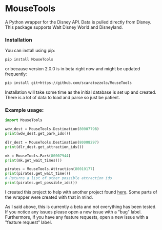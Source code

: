 # MouseTools

A Python wrapper for the Disney API. Data is pulled directly from Disney. This package supports Walt Disney World and Disneyland.


### Installation
You can install using pip:
```bash
pip install MouseTools
```
or because version 2.0.0 is in beta right now and might be updated frequently:
```bash
pip install git+https://github.com/scaratozzolo/MouseTools
```

Installation will take some time as the initial database is set up and created. There is a lot of data to load and parse so just be patient.



### Example usage:
```python
import MouseTools

wdw_dest = MouseTools.Destination(80007798)
print(wdw_dest.get_park_ids())

dlr_dest = MouseTools.Destination(80008297)
print(dlr_dest.get_attraction_ids())

mk = MouseTools.Park(80007944)
print(mk.get_wait_times())

pirates = MouseTools.Attraction(80010177)
print(pirates.get_wait_time())
# Returns a list of other possible attraction ids
print(pirates.get_possible_ids())

```


I created this project to help with another project found [here](https://github.com/scaratozzolo/WDWWaits). Some parts of the wrapper were created with that in mind.

As I said above, this is currently a beta and not everything has been tested. If you notice any issues please open a new issue with a "bug" label. Furthermore, if you have any feature requests, open a new issue with a "feature request" label.
